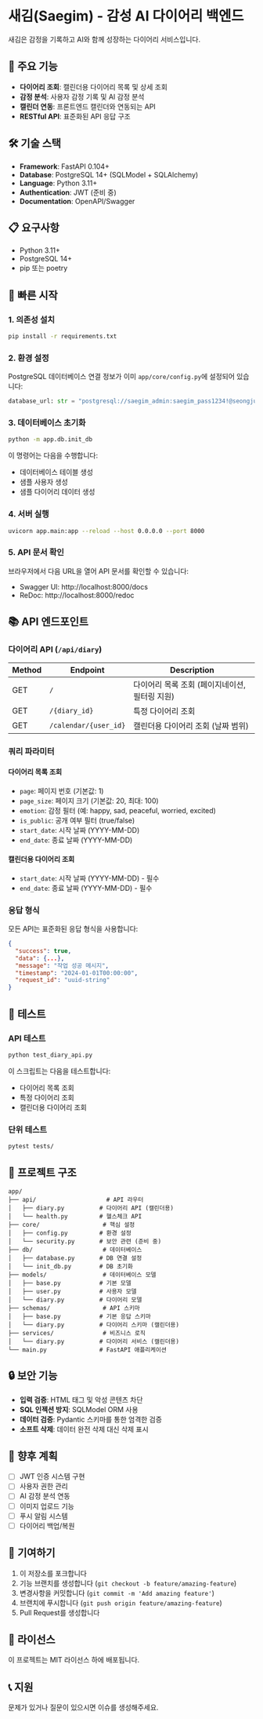 # 새김(Saegim) - 감성 AI 다이어리 백엔드

새김은 감정을 기록하고 AI와 함께 성장하는 다이어리 서비스입니다.

## 🚀 주요 기능

-   **다이어리 조회**: 캘린더용 다이어리 목록 및 상세 조회
-   **감정 분석**: 사용자 감정 기록 및 AI 감정 분석
-   **캘린더 연동**: 프론트엔드 캘린더와 연동되는 API
-   **RESTful API**: 표준화된 API 응답 구조

## 🛠️ 기술 스택

-   **Framework**: FastAPI 0.104+
-   **Database**: PostgreSQL 14+ (SQLModel + SQLAlchemy)
-   **Language**: Python 3.11+
-   **Authentication**: JWT (준비 중)
-   **Documentation**: OpenAPI/Swagger

## 📋 요구사항

-   Python 3.11+
-   PostgreSQL 14+
-   pip 또는 poetry

## 🚀 빠른 시작

### 1. 의존성 설치

```bash
pip install -r requirements.txt
```

### 2. 환경 설정

PostgreSQL 데이터베이스 연결 정보가 이미 `app/core/config.py`에 설정되어 있습니다:

```python
database_url: str = "postgresql://saegim_admin:saegim_pass1234!@seongjunlee.dev:55432/saegim_dev"
```

### 3. 데이터베이스 초기화

```bash
python -m app.db.init_db
```

이 명령어는 다음을 수행합니다:

-   데이터베이스 테이블 생성
-   샘플 사용자 생성
-   샘플 다이어리 데이터 생성

### 4. 서버 실행

```bash
uvicorn app.main:app --reload --host 0.0.0.0 --port 8000
```

### 5. API 문서 확인

브라우저에서 다음 URL을 열어 API 문서를 확인할 수 있습니다:

-   Swagger UI: http://localhost:8000/docs
-   ReDoc: http://localhost:8000/redoc

## 📚 API 엔드포인트

### 다이어리 API (`/api/diary`)

| Method | Endpoint              | Description                                    |
| ------ | --------------------- | ---------------------------------------------- |
| GET    | `/`                   | 다이어리 목록 조회 (페이지네이션, 필터링 지원) |
| GET    | `/{diary_id}`         | 특정 다이어리 조회                             |
| GET    | `/calendar/{user_id}` | 캘린더용 다이어리 조회 (날짜 범위)             |

### 쿼리 파라미터

#### 다이어리 목록 조회

-   `page`: 페이지 번호 (기본값: 1)
-   `page_size`: 페이지 크기 (기본값: 20, 최대: 100)
-   `emotion`: 감정 필터 (예: happy, sad, peaceful, worried, excited)
-   `is_public`: 공개 여부 필터 (true/false)
-   `start_date`: 시작 날짜 (YYYY-MM-DD)
-   `end_date`: 종료 날짜 (YYYY-MM-DD)

#### 캘린더용 다이어리 조회

-   `start_date`: 시작 날짜 (YYYY-MM-DD) - 필수
-   `end_date`: 종료 날짜 (YYYY-MM-DD) - 필수

### 응답 형식

모든 API는 표준화된 응답 형식을 사용합니다:

```json
{
  "success": true,
  "data": {...},
  "message": "작업 성공 메시지",
  "timestamp": "2024-01-01T00:00:00",
  "request_id": "uuid-string"
}
```

## 🧪 테스트

### API 테스트

```bash
python test_diary_api.py
```

이 스크립트는 다음을 테스트합니다:

-   다이어리 목록 조회
-   특정 다이어리 조회
-   캘린더용 다이어리 조회

### 단위 테스트

```bash
pytest tests/
```

## 📁 프로젝트 구조

```
app/
├── api/                    # API 라우터
│   ├── diary.py          # 다이어리 API (캘린더용)
│   └── health.py         # 헬스체크 API
├── core/                  # 핵심 설정
│   ├── config.py         # 환경 설정
│   └── security.py       # 보안 관련 (준비 중)
├── db/                    # 데이터베이스
│   ├── database.py       # DB 연결 설정
│   └── init_db.py        # DB 초기화
├── models/                # 데이터베이스 모델
│   ├── base.py           # 기본 모델
│   ├── user.py           # 사용자 모델
│   └── diary.py          # 다이어리 모델
├── schemas/               # API 스키마
│   ├── base.py           # 기본 응답 스키마
│   └── diary.py          # 다이어리 스키마 (캘린더용)
├── services/              # 비즈니스 로직
│   └── diary.py          # 다이어리 서비스 (캘린더용)
└── main.py               # FastAPI 애플리케이션
```

## 🔒 보안 기능

-   **입력 검증**: HTML 태그 및 악성 콘텐츠 차단
-   **SQL 인젝션 방지**: SQLModel ORM 사용
-   **데이터 검증**: Pydantic 스키마를 통한 엄격한 검증
-   **소프트 삭제**: 데이터 완전 삭제 대신 삭제 표시

## 🚧 향후 계획

-   [ ] JWT 인증 시스템 구현
-   [ ] 사용자 권한 관리
-   [ ] AI 감정 분석 연동
-   [ ] 이미지 업로드 기능
-   [ ] 푸시 알림 시스템
-   [ ] 다이어리 백업/복원

## 🤝 기여하기

1. 이 저장소를 포크합니다
2. 기능 브랜치를 생성합니다 (`git checkout -b feature/amazing-feature`)
3. 변경사항을 커밋합니다 (`git commit -m 'Add amazing feature'`)
4. 브랜치에 푸시합니다 (`git push origin feature/amazing-feature`)
5. Pull Request를 생성합니다

## 📄 라이선스

이 프로젝트는 MIT 라이선스 하에 배포됩니다.

## 📞 지원

문제가 있거나 질문이 있으시면 이슈를 생성해주세요.
